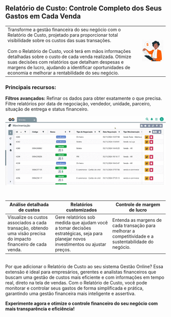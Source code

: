 ## Relatório de Custo: Controle Completo dos Seus Gastos em Cada Venda

| | |
|-|-|
|Transforme a gestão financeira do seu negócio com o Relatório de Custo, projetado para proporcionar total visibilidade sobre os custos das suas transações.<br><br>Com o Relatório de Custo, você terá em mãos informações detalhadas sobre o custo de cada venda realizada. Otimize suas decisões com relatórios que detalham despesas e margens de lucro, ajudando a identificar oportunidades de economia e melhorar a rentabilidade do seu negócio. |![](https://github.com/Gestao-Online/public-docs/blob/6819f826bf0dc6801ef8219562052ffc18bc8391/erp-v2/assets/marketplace/go_relatorio_custo/report-custo.png?raw=true) |

### Principais recursos:

**Filtros avançados:** Refinar os dados para obter exatamente o que precisa. Filtre relatórios por data de negociação, vendedor, unidade, parceiro, situação de entrega e status financeiro.

![](https://github.com/Gestao-Online/public-docs/blob/6819f826bf0dc6801ef8219562052ffc18bc8391/erp-v2/assets/marketplace/go_relatorio_custo/marketplace_report_custo.gif?raw=true)

<br>

|**Análise detalhada de custos** |**Relatórios customizados** |**Controle de margem de lucro** |
|--------------------------------|----------------------------|--------------------------------|
|Visualize os custos associados a cada transação, obtendo uma visão precisa do impacto financeiro de cada venda. |Gere relatórios sob medida que ajudam você a tomar decisões estratégicas, seja para planejar novos investimentos ou ajustar preços. |Entenda as margens de cada transação para melhorar a competitividade e a sustentabilidade do negócio. |

 <br>
Por que adicionar o Relatório de Custo ao seu sistema Gestão Online? Essa extensão é ideal para empresários, gerentes e analistas financeiros que buscam uma gestão de custos mais eficiente e com informações em tempo real, direto na tela de vendas. Com o Relatório de Custo, você pode monitorar e controlar seus gastos de forma simplificada e prática, garantindo uma gestão financeira mais inteligente e assertiva.

**Experimente agora e otimize o controle financeiro do seu negócio com mais transparência e eficiência!**
